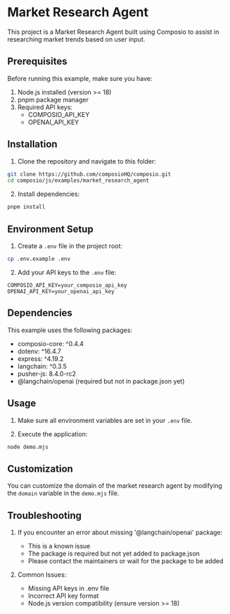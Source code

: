 # Market Research Agent

This project is a Market Research Agent built using Composio to assist in researching market trends based on user input.

## Prerequisites

Before running this example, make sure you have:
1. Node.js installed (version >= 18)
2. pnpm package manager
3. Required API keys:
   - COMPOSIO_API_KEY
   - OPENAI_API_KEY

## Installation

1. Clone the repository and navigate to this folder:
```bash
git clone https://github.com/composioHQ/composio.git
cd composio/js/examples/market_research_agent
```

2. Install dependencies:
```bash
pnpm install
```

## Environment Setup

1. Create a `.env` file in the project root:
```bash
cp .env.example .env
```

2. Add your API keys to the `.env` file:
```
COMPOSIO_API_KEY=your_composio_api_key
OPENAI_API_KEY=your_openai_api_key
```

## Dependencies

This example uses the following packages:
- composio-core: ^0.4.4
- dotenv: ^16.4.7
- express: ^4.19.2
- langchain: ^0.3.5
- pusher-js: 8.4.0-rc2
- @langchain/openai (required but not in package.json yet)

## Usage

1. Make sure all environment variables are set in your `.env` file.

2. Execute the application:
```bash
node demo.mjs
```

## Customization

You can customize the domain of the market research agent by modifying the `domain` variable in the `demo.mjs` file.

## Troubleshooting

1. If you encounter an error about missing '@langchain/openai' package:
   - This is a known issue
   - The package is required but not yet added to package.json
   - Please contact the maintainers or wait for the package to be added

2. Common Issues:
   - Missing API keys in .env file
   - Incorrect API key format
   - Node.js version compatibility (ensure version >= 18)
